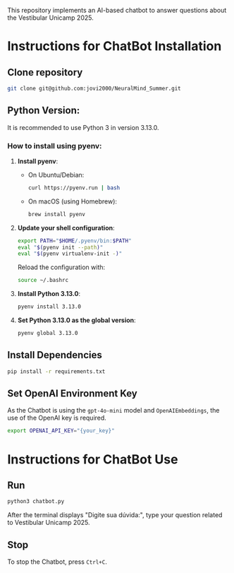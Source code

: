 This repository implements an AI-based chatbot to answer questions about the Vestibular Unicamp 2025.

# Instructions for ChatBot Installation

## Clone repository

```sh
git clone git@github.com:jovi2000/NeuralMind_Summer.git
```

## Python Version:

It is recommended to use Python 3 in version 3.13.0.

### How to install using pyenv:

1. **Install pyenv**:
   - On Ubuntu/Debian:
     ```sh
     curl https://pyenv.run | bash
     ```

   - On macOS (using Homebrew):
     ```sh
     brew install pyenv
     ```

2. **Update your shell configuration**:

   ```sh
   export PATH="$HOME/.pyenv/bin:$PATH"
   eval "$(pyenv init --path)"
   eval "$(pyenv virtualenv-init -)"
   ```
   Reload the configuration with:
   ```sh
   source ~/.bashrc
   ```

3. **Install Python 3.13.0**:
   ```sh
   pyenv install 3.13.0
   ```

4. **Set Python 3.13.0 as the global version**:
   ```sh
   pyenv global 3.13.0
   ```

## Install Dependencies

```sh
pip install -r requirements.txt
```

## Set OpenAI Environment Key

As the Chatbot is using the `gpt-4o-mini` model and `OpenAIEmbeddings`, the use of the OpenAI key is required.

```sh
export OPENAI_API_KEY="{your_key}"
```

# Instructions for ChatBot Use

## Run

```sh
python3 chatbot.py
```

After the terminal displays "Digite sua dúvida:", type your question related to Vestibular Unicamp 2025.

## Stop

To stop the Chatbot, press `Ctrl+C`.

